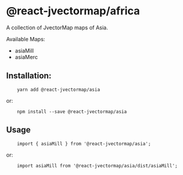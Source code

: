 # @react-jvectormap/africa

A collection of JvectorMap maps of Asia.

Available Maps:

- asiaMill
- asiaMerc

## Installation:

```
    yarn add @react-jvectormap/asia
```

or:

```
    npm install --save @react-jvectormap/asia
```

## Usage

```
    import { asiaMill } from '@react-jvectormap/asia';
```

or:

```
    import asiaMill from '@react-jvectormap/asia/dist/asiaMill';
```
